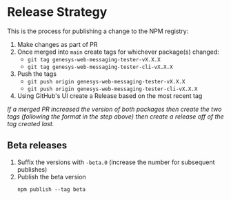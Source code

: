 # Release Strategy

This is the process for publishing a change to the NPM registry:

1. Make changes as part of PR
2. Once merged into `main` create tags for whichever package(s) changed:
   * `git tag genesys-web-messaging-tester-vX.X.X`
   * `git tag genesys-web-messaging-tester-cli-vX.X.X`
3. Push the tags
   * `git push origin genesys-web-messaging-tester-vX.X.X`
   * `git push origin genesys-web-messaging-tester-cli-vX.X.X`
4. Using GitHub's UI create a Release based on the most recent tag

_If a merged PR increased the version of both packages then create the two tags
(following the format in the step above) then create a release off of the
tag created last._


## Beta releases

1. Suffix the versions with `-beta.0` (increase the number for subsequent publishes)
2. Publish the beta version
   ```
   npm publish --tag beta
   ```
